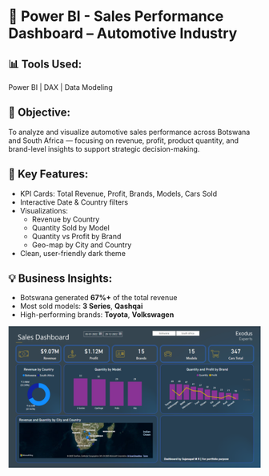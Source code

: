 # 🚗 Power BI - Sales Performance Dashboard – Automotive Industry

## 📊 Tools Used:
Power BI | DAX | Data Modeling

## 🎯 Objective:
To analyze and visualize automotive sales performance across Botswana and South Africa — focusing on revenue, profit, product quantity, and brand-level insights to support strategic decision-making.

## 📌 Key Features:
- KPI Cards: Total Revenue, Profit, Brands, Models, Cars Sold
- Interactive Date & Country filters
- Visualizations:
  - Revenue by Country
  - Quantity Sold by Model
  - Quantity vs Profit by Brand
  - Geo-map by City and Country
- Clean, user-friendly dark theme

## 💡 Business Insights:
- Botswana generated **67%+** of the total revenue
- Most sold models: **3 Series**, **Qashqai**
- High-performing brands: **Toyota**, **Volkswagen**

![Dashboard Screenshot](./Sales_Dashboard.png)

